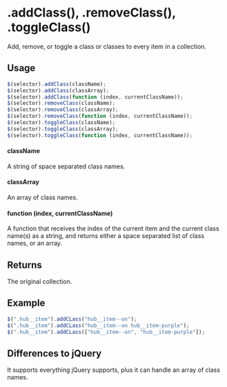 # .addClass(), .removeClass(), .toggleClass()

Add, remove, or toggle a class or classes to every item in a collection.

## Usage

```javascript
$(selector).addClass(className);
$(selector).addClass(classArray);
$(selector).addClass(function (index, currentClassName));
$(selector).removeClass(className);
$(selector).removeClass(classArray);
$(selector).removeClass(function (index, currentClassName));
$(selector).toggleClass(className);
$(selector).toggleClass(classArray);
$(selector).toggleClass(function (index, currentClassName));
```

#### className

A string of space separated class names.

#### classArray

An array of class names.

#### function (index, currentClassName)

A function that receives the index of the current item and the current class name(s) as a string, and returns either a space separated list of class names, or an array.

## Returns

The original collection.

## Example

```javascript
$(".hub__item").addCLass("hub__item--on");
$(".hub__item").addCLass("hub__item--on hub__item-purple");
$(".hub__item").addCLass(["hub__item--on", "hub__item-purple"]);
```

## Differences to jQuery

It supports everything jQuery supports, plus it can handle an array of class names.
